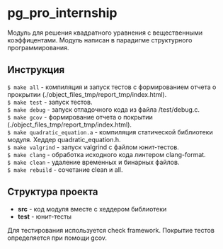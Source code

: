 # pg_pro_internship

Модуль для решения квадратного уравнения с вещественными коэффицентами. Модуль написан в парадигме структурного программирования.

## Инструкция

```$ make all``` - компиляция и запуск тестов с формированием отчета о прокрытии (./object_files_tmp/report_tmp/index.html).  
```$ make test``` - запуск тестов.   
```$ make debug``` - запуск отладочного кода из файла /test/debug.c.  
```$ make gcov``` - формирование отчета о покрытии (./object_files_tmp/report_tmp/index.html).     
```$ make quadratic_equation.a``` - компиляция статической библиотеки модуля. Хеддер quadratic_equation.h.   
```$ make valgrind``` - запуск valgrind с файлом юнит-тестов.    
```$ make clang``` - обработка исходного кода линтером clang-format.   
```$ make clean``` - удаление временных и бинарных файлов.   
```$ make rebuild``` - сочетание clean и all.

## Структура проекта

* **src** - код модуля вместе с хеддером библиотеки
* **test** - юнит-тесты  

Для тестирования используется check framework. Покрытие тестов определяется при помощи gcov.